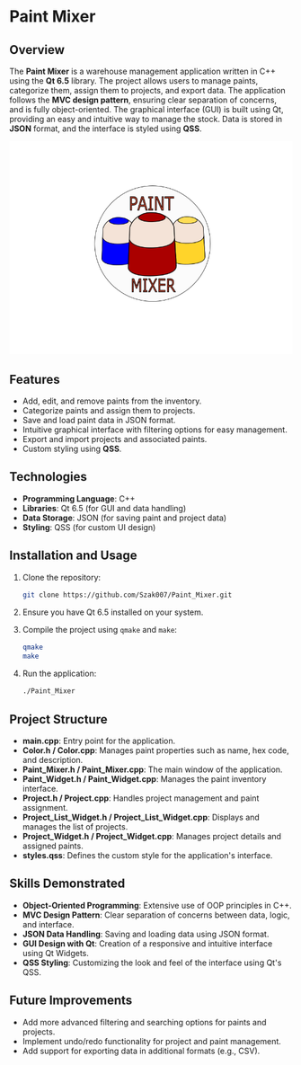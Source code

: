 # Paint Mixer

## Overview

The **Paint Mixer** is a warehouse management application written in C++ using the **Qt 6.5** library. The project allows users to manage paints, categorize them, assign them to projects, and export data. The application follows the **MVC design pattern**, ensuring clear separation of concerns, and is fully object-oriented. The graphical interface (GUI) is built using Qt, providing an easy and intuitive way to manage the stock. Data is stored in **JSON** format, and the interface is styled using **QSS**.

![Main Menu](main_menu_graphic.png)

## Features

- Add, edit, and remove paints from the inventory.
- Categorize paints and assign them to projects.
- Save and load paint data in JSON format.
- Intuitive graphical interface with filtering options for easy management.
- Export and import projects and associated paints.
- Custom styling using **QSS**.

## Technologies

- **Programming Language**: C++
- **Libraries**: Qt 6.5 (for GUI and data handling)
- **Data Storage**: JSON (for saving paint and project data)
- **Styling**: QSS (for custom UI design)

## Installation and Usage

1. Clone the repository:
   ```bash
   git clone https://github.com/Szak007/Paint_Mixer.git
   ```
2. Ensure you have Qt 6.5 installed on your system.

3. Compile the project using `qmake` and `make`:

   ```bash
   qmake
   make
   ```

4. Run the application:
   ```bash
   ./Paint_Mixer
   ```

## Project Structure

- **main.cpp**: Entry point for the application.
- **Color.h / Color.cpp**: Manages paint properties such as name, hex code, and description.
- **Paint_Mixer.h / Paint_Mixer.cpp**: The main window of the application.
- **Paint_Widget.h / Paint_Widget.cpp**: Manages the paint inventory interface.
- **Project.h / Project.cpp**: Handles project management and paint assignment.
- **Project_List_Widget.h / Project_List_Widget.cpp**: Displays and manages the list of projects.
- **Project_Widget.h / Project_Widget.cpp**: Manages project details and assigned paints.
- **styles.qss**: Defines the custom style for the application's interface.

## Skills Demonstrated

- **Object-Oriented Programming**: Extensive use of OOP principles in C++.
- **MVC Design Pattern**: Clear separation of concerns between data, logic, and interface.
- **JSON Data Handling**: Saving and loading data using JSON format.
- **GUI Design with Qt**: Creation of a responsive and intuitive interface using Qt Widgets.
- **QSS Styling**: Customizing the look and feel of the interface using Qt's QSS.

## Future Improvements

- Add more advanced filtering and searching options for paints and projects.
- Implement undo/redo functionality for project and paint management.
- Add support for exporting data in additional formats (e.g., CSV).
